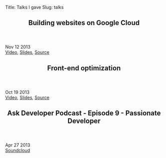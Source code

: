 Title: Talks I gave
Slug: talks

<article class="is-post is-post-excerpt">
    <header>
        <h2>Building websites on Google Cloud</h2>
    </header>
    <div class="info">
        <span class="date">
            <span class="month">Nov</span> 
            <span class="day">12</span>
            <span class="year">2013</span>
        </span>
    </div>
     <a href="http://www.youtube.com/watch?v=vjgFKcCeyQw">Video</a>, <a href="/files/talks/Python4GCDC2013/presentation/">Slides</a>, <a href="https://github.com/mtayseer/Python4GCDC2013">Source</a>
</article>
<article class="is-post is-post-excerpt">
    <header>
        <h2>Front-end optimization</h2>
    </header>
    <div class="info">
        <span class="date">
            <span class="month">Oct</span> 
            <span class="day">19</span>
            <span class="year">2013</span>
        </span>
    </div>
    <a href="http://www.youtube.com/watch?v=m_yV9ad4hOo">Video</a>, <a href="/files/talks/front-end-optimization/Introduction%20to%20Front-end%20optimization.html">Slides</a>, <a href="https://github.com/mtayseer/front-end-optimization">Source</a>
</article>
<article class="is-post is-post-excerpt">
    <header>
        <h2>Ask Developer Podcast - Episode 9 - Passionate Developer</h2>
    </header>
    <div class="info">
        <span class="date">
            <span class="month">Apr</span> 
            <span class="day">27</span>
            <span class="year">2013</span>
        </span>
    </div>
    <a href="https://soundcloud.com/askdeveloper/ep09-passionate-developer">Soundcloud</a>
</article>
